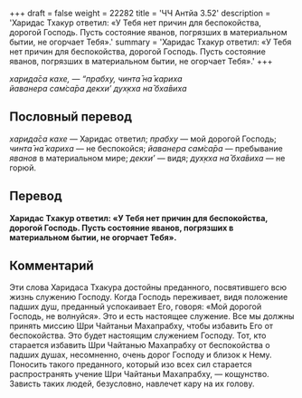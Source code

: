 +++
draft = false
weight = 22282
title = 'ЧЧ Антйа 3.52'
description = 'Харидас Тхакур ответил: «У Тебя нет причин для беспокойства, дорогой Господь. Пусть состояние яванов, погрязших в материальном бытии, не огорчает Тебя».'
summary = 'Харидас Тхакур ответил: «У Тебя нет причин для беспокойства, дорогой Господь. Пусть состояние яванов, погрязших в материальном бытии, не огорчает Тебя».'
+++

_харида̄са кахе, — “прабху, чинта̄ на̄ кариха  
йаванера сам̇са̄ра декхи’ дух̣кха на̄ бха̄виха_

## Пословный перевод

_харида̄са_ _кахе_ — Харидас ответил; _прабху_ — мой дорогой Господь; _чинта̄_ _на̄_ _кариха_ — не беспокойся; _йаванера_ _сам̇са̄ра_ — пребывание _яванов_ в материальном мире; _декхи’_ — видя; _дух̣кха_ _на̄_ _бха̄виха_ — не горюй.

## Перевод

**Харидас Тхакур ответил: «У Тебя нет причин для беспокойства, дорогой Господь. Пусть состояние яванов, погрязших в материальном бытии, не огорчает Тебя».**

## Комментарий

Эти слова Харидаса Тхакура достойны преданного, посвятившего всю жизнь служению Господу. Когда Господь переживает, видя положение падших душ, преданный успокаивает Его, говоря: «Мой дорогой Господь, не волнуйся». Это и есть настоящее служение. Все мы должны принять миссию Шри Чайтаньи Махапрабху, чтобы избавить Его от беспокойства. Это будет настоящим служением Господу. Тот, кто старается избавить Шри Чайтанью Махапрабху от беспокойства о падших душах, несомненно, очень дорог Господу и близок к Нему. Поносить такого преданного, который изо всех сил старается распространять учение Шри Чайтаньи Махапрабху, — кощунство. Зависть таких людей, безусловно, навлечет кару на их голову.
